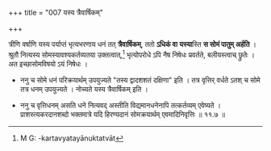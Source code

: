 +++
title = "007 यस्य त्रैवार्षिकम्"

+++


त्रीणि वर्षाणि यस्य पर्याप्तं भृत्यभरणाय धनं तत् **त्रैवार्षिकम्**, ततो **ऽधिकं वा** **यस्या**स्ति **स सोमं पातुम् अर्हति** । श्रुतौ नित्यस्य सोमस्यावश्यकर्तव्यतया उक्तत्वात्,[^६] भृत्योपरोधे ऽपि नैष निषेधः प्रवर्तते, बलीयस्त्वाच् छ्रुतेः । अत इच्छासोमविषयो ऽयं निषेधः । 


[^६]:
     M G: -kartavyatayānuktatvāt

- ननु च सोमे धनं परिक्रयार्थम् उपयुज्यते "तस्य द्वादशशतं दक्षिणा" इति । तत्र वृत्तिर् वर्धते ऽतश् च सोमे तत्र धनम् उपयुज्यते । नोच्यते यस्य त्रैवार्षिकम् इति । 

- ननु च वृत्तिधनम् असति धने नित्यवद् अस्तीति विद्यमानधनेनापि तत्कर्तव्यम् एवेष्यते । प्राशस्त्यकरदानशब्दो भक्तमात्रे यदि हिरण्यदानं सोमक्रयार्थम् एवमादिनिवृत्तिः ॥ ११.७ ॥